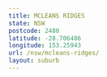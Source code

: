 ```yaml
---
title: MCLEANS RIDGES
state: NSW
postcode: 2480
latitude: -28.706486
longitude: 153.25943
url: /nsw/mcleans-ridges/
layout: suburb
---
```

